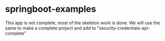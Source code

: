 # springboot-examples

This app is not complete, most of the skeleton work is done. We will use the same to make a complete project and add to "security-credentials-api-complete"
